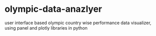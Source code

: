 # olympic-data-anazlyer
user interface based olympic country wise performance data visualizer, using panel and plotly libraries in python
